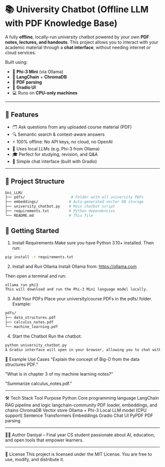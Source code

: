 # 📚 University Chatbot (Offline LLM with PDF Knowledge Base)

A fully **offline**, locally-run university chatbot powered by your own **PDF notes, lectures, and handouts**. This project allows you to interact with your academic material through a **chat interface**, without needing internet or cloud services.

Built using:
- 🧠 **Phi-3 Mini** (via Ollama)
- 🔗 **LangChain** + **ChromaDB**
- 📄 **PDF parsing**
- 💬 **Gradio UI**
- 💻 Runs on **CPU-only machines**

---

## 🎯 Features

- 🗂️ Ask questions from any uploaded course material (PDF)
- 🔍 Semantic search & context-aware answers
- ⚡ 100% offline: No API keys, no cloud, no OpenAI
- 🧠 Uses local LLMs (e.g. Phi-3 from Ollama)
- 🎓 Perfect for studying, revision, and Q&A
- 💬 Simple chat interface (built with Gradio)

---

## 📁 Project Structure

```bash
Uni_LLM/
├── pdfs/                     # Folder with all university PDFs
├── embeddings/              # Auto-generated vector DB storage
├── university_chatbot.py    # Main chatbot script
├── requirements.txt         # Python dependencies
└── README.md                # This file
```

## 🚀 Getting Started
1. Install Requirements
Make sure you have Python 3.10+ installed. Then run:

```bash
pip install -r requirements.txt
```

2. Install and Run Ollama
Install Ollama from: https://ollama.com

Then open a terminal and run:

```bash
ollama run phi3
This will download and run the Phi-3 Mini language model locally.
```

3. Add Your PDFs
Place your university/course PDFs in the pdfs/ folder. Example:

```bash
pdfs/
├── data_structures.pdf
├── calculus_notes.pdf
└── machine_learning.pdf
```

4. Start the Chatbot
Run the chatbot:
```bash
python university_chatbot.py
A Gradio interface will open in your browser, allowing you to chat with your academic PDFs.
```

💬 Example Use Cases
"Explain the concept of Big-O from the data structures PDF."

"What is in chapter 3 of my machine learning notes?"

"Summarize calculus_notes.pdf."

---

🛠️ Tech Stack
Tool	Purpose
Python	Core programming language
LangChain	RAG pipeline and logic
langchain-community	PDF loader, embeddings, and chains
ChromaDB	Vector store
Ollama + Phi-3	Local LLM model (CPU support)
Sentence Transformers	Embeddings
Gradio	Chat UI
PyPDF	PDF parsing

---

👨‍💻 Author
Daniyal – Final year CS student passionate about AI, education, and open tools that empower learners.

---

📜 License
This project is licensed under the MIT License. You are free to use, modify, and distribute it.

